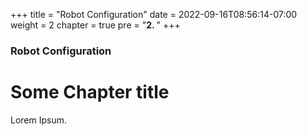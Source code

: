 +++
title = "Robot Configuration"
date = 2022-09-16T08:56:14-07:00
weight = 2
chapter = true
pre = "<b>2. </b>"
+++

### Robot Configuration

# Some Chapter title

Lorem Ipsum.